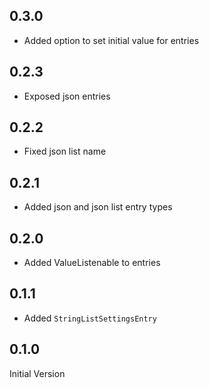 ## 0.3.0

* Added option to set initial value for entries

## 0.2.3

* Exposed json entries

## 0.2.2

* Fixed json list name

## 0.2.1

* Added json and json list entry types

## 0.2.0

* Added ValueListenable to entries

## 0.1.1

* Added `StringListSettingsEntry`

## 0.1.0

Initial Version